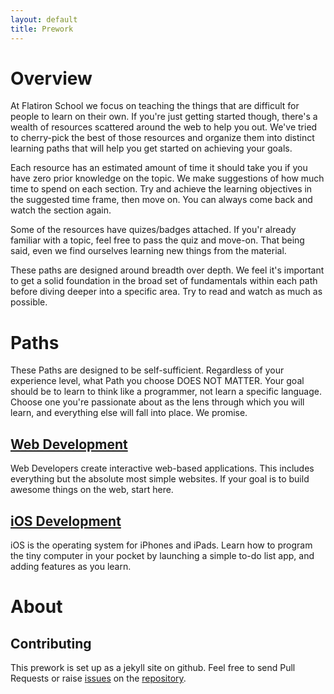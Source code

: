 ```yaml
---
layout: default
title: Prework
---
```


# Overview

At Flatiron School we focus on teaching the things that are difficult for people to
learn on their own. If you're just getting
started though, there's a wealth of resources scattered around the web to help
you out. We've tried to cherry-pick the best of those resources and organize them into distinct learning paths that will help you get started on achieving your goals.

Each resource has an estimated amount of time it should take you if you have
zero prior knowledge on the topic. We make suggestions of how much time to
spend on each section. Try and achieve the learning objectives in the suggested
time frame, then move on. You can always come back and watch the section again.

Some of the resources have quizes/badges attached. If you'r already familiar with a topic, feel free to pass the quiz and move-on. That being said, even we find ourselves learning new things from the material. 

These paths are designed around breadth over depth. We feel it's important to get a solid foundation in the broad set of fundamentals within each path before diving deeper into a specific area. Try to read and watch as much as possible.

# Paths

These Paths are designed to be self-sufficient. Regardless of your experience level, what Path you choose DOES NOT MATTER. Your goal should be to learn to think like a programmer, not learn a specific language. Choose one you're passionate about as the lens through which you will learn, and everything else will fall into place. We promise.

## [Web Development](web-development "Web Development Path Link")

Web Developers create interactive web-based applications. This includes everything but the absolute most simple websites. If your goal is to build awesome things on the web, start here.

## [iOS Development](iOS-development "iOS Development Path Link")

iOS is the operating system for iPhones and iPads. Learn how to program the
tiny computer in your pocket by launching a simple to-do list app, and adding features as you learn.


# About

## Contributing

This prework is set up as a jekyll site on github. Feel free to send Pull
Requests or raise
[issues](https://github.com/flatiron-school/prework.flatironschool.com/issues)
on the
[repository](https://github.com/flatiron-school/prework.flatironschool.com).
